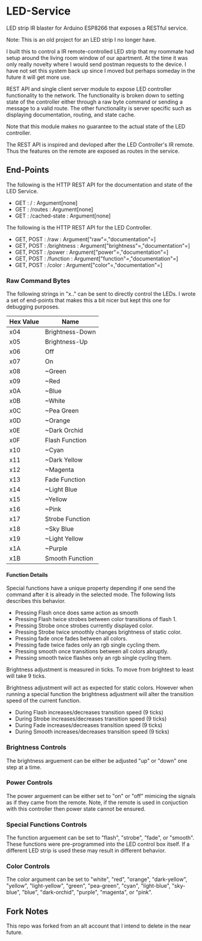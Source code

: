 # LED-Service
LED strip IR blaster for Arduino ESP8266 that exposes a RESTful service.

Note: This is an old project for an LED strip I no longer have. 

I built this to control a IR remote-controlled LED strip that my roommate had setup around the living room window of our apartment. At the time it was only really novelty where I would send postman requests to the device. I have not set this system back up since I moved but perhaps someday in the future it will get more use.

REST API and single client server module to expose LED controller functionality to the network. The functionality is broken down to setting state of the controller either through a raw byte command or sending a message to a valid route. The other functionality is server specific such as displaying documentation, routing, and state cache.

Note that this module makes no guarantee to the actual state of the LED controller.

The REST API is inspired and devloped after the LED Controller's IR remote. Thus the features on the remote are exposed as routes in the service.

## End-Points
The following is the HTTP REST API for the documentation and state of the LED Service.
 -  GET : / : Argument[none]
 -  GET : /routes : Argument[none]
 -  GET : /cached-state : Argument[none]

The following is the HTTP REST API for the LED Controller.
 -  GET, POST : /raw : Argument["raw"=<string>,"documentation"=<bool>]
 -  GET, POST : /brightness : Argument["brightness"=<string>,"documentation"=<bool>]
 -  GET, POST : /power : Argument["power"=<string>,"documentation"=<bool>]
 -  GET, POST : /function : Argument["function"=<string>,"documentation"=<bool>]
 -  GET, POST : /color :  Argument["color"=<string>,"documentation"=<bool>]
 
### Raw Command Bytes
The following strings in "x.." can be sent to directly control the LEDs. I wrote a set of end-points that makes this a bit nicer but kept this one for debugging purposes.

| Hex Value | Name            |
| --------- | --------------- |
| x04       | Brightness-Down |
| x05       | Brightness-Up   |
| x06       | Off             |
| x07       | On              |
| x08       | ~Green          |
| x09       | ~Red            |
| x0A       | ~Blue           |
| x0B       | ~White          |
| x0C       | ~Pea Green      |
| x0D       | ~Orange         |
| x0E       | ~Dark Orchid    |
| x0F       | Flash Function  |
| x10       | ~Cyan           |
| x11       | ~Dark Yellow    |
| x12       | ~Magenta        |
| x13       | Fade Function   |
| x14       | ~Light Blue     |
| x15       | ~Yellow         |
| x16       | ~Pink           |
| x17       | Strobe Function |
| x18       | ~Sky Blue       |
| x19       | ~Light Yellow   |
| x1A       | ~Purple         |
| x1B       | Smooth Function |

#### Function Details
Special functions have a unique property depending if one send the command after it is already in the selected mode. The following lists describes this behavior.

- Pressing Flash once does same action as smooth
- Pressing Flash twice strobes between color transitions of flash 1.
- Pressing Strobe once strobes currently displayed color.
- Pressing Strobe twice smoothly changes brightness of static color.
- Pressing fade once fades between all colors.
- Pressing fade twice fades only an rgb single cycling them.
- Pressing smooth once transitions between all colors abruptly.
- Pressing smooth twice flashes only an rgb single cycling them.

Brightness adjustment is measured in ticks. To move from brightest to least will take 9 ticks.

Brightness adjustment will act as expected for static colors. However when running a special function the brightness adjustment will alter the transition speed of the current function.
- During Flash increases/decreases transition speed (9 ticks)
- During Strobe increases/decreases transition speed (9 ticks)
- During Fade increases/decreases transition speed (9 ticks)
- During Smooth increases/decreases transition speed (9 ticks)

### Brightness Controls
The brightness arguement can be either be adjusted "up" or "down" one step at a time.

### Power Controls
The power arguement can be either set to "on" or "off" mimicing the signals as if they came from the remote. Note, if the remote is used in conjuction with this controller then power state cannot be ensured.

### Special Functions Controls
The function arguement can be set to "flash", "strobe", "fade", or "smooth". These functions were pre-programmed into the LED control box itself. If a different LED strip is used these may result in different behavior.

### Color Controls
The color argument can be set to "white", "red", "orange", "dark-yellow", "yellow", "light-yellow", "green", "pea-green", "cyan", "light-blue", "sky-blue", "blue", "dark-orchid", "purple", "magenta", or "pink".

## Fork Notes
This repo was forked from an alt account that I intend to delete in the near future.
